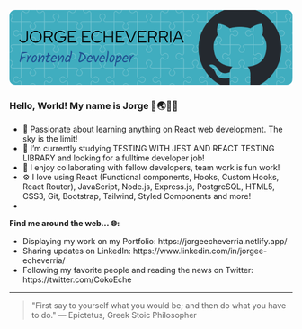 ![Header Image](./github-header-image2.png)
### Hello, World! My name is Jorge 👋🌏👨‍💻
- 🌱 Passionate about learning anything on React web development. The sky is the limit! 
- 🔭 I’m currently studying TESTING WITH JEST AND REACT TESTING LIBRARY and looking for a fulltime developer job! 
- 👯 I enjoy collaborating with fellow developers, team work is fun work!
- ⚙️ I love using React (Functional components, Hooks, Custom Hooks, React Router), JavaScript, Node.js, Express.js, PostgreSQL, HTML5, CSS3, Git, Bootstrap, Tailwind, Styled Components and more!
- 
**Find me around the web... 🌐:**
<ul> 
  <li> Displaying my work on my Portfolio: https://jorgeecheverria.netlify.app/ </li>
  <li> Sharing updates on LinkedIn: https://www.linkedin.com/in/jorgee-echeverria/ </li>
  <li> Following my favorite people and reading the news on Twitter: https://twitter.com/CokoEche</li>
</ul>

---
>"First say to yourself what you would be; and then do what you have to do."
— Epictetus, Greek Stoic Philosopher
